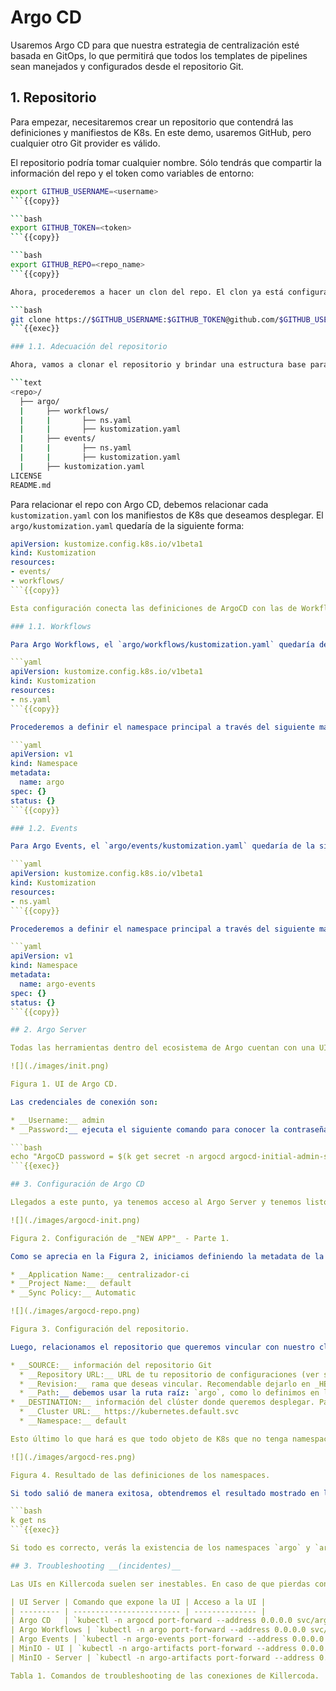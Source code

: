 # Argo CD

Usaremos Argo CD para que nuestra estrategia de centralización esté basada en GitOps, lo que permitirá que todos los templates de pipelines sean manejados y configurados desde el repositorio Git.

## 1. Repositorio

Para empezar, necesitaremos crear un repositorio que contendrá las definiciones y manifiestos de K8s. En este demo, usaremos GitHub, pero cualquier otro Git provider es válido. 

El repositorio podría tomar cualquier nombre. Sólo tendrás que compartir la información del repo y el token como variables de entorno:

```bash
export GITHUB_USERNAME=<username>
```{{copy}}

```bash
export GITHUB_TOKEN=<token>
```{{copy}}

```bash
export GITHUB_REPO=<repo_name>
```{{copy}}

Ahora, procederemos a hacer un clon del repo. El clon ya está configurado con tus credenciales, por lo que podrás hacer operaciones de `git push` sin problemas.

```bash
git clone https://$GITHUB_USERNAME:$GITHUB_TOKEN@github.com/$GITHUB_USERNAME/$GITHUB_REPO
```{{exec}}

### 1.1. Adecuación del repositorio

Ahora, vamos a clonar el repositorio y brindar una estructura base para organizar el proyecto. Se recomienda la siguiente estructura:

```text
<repo>/
  ├── argo/
  |     ├── workflows/
  |     |       ├── ns.yaml
  |     |       ├── kustomization.yaml
  |     ├── events/
  |     |       ├── ns.yaml
  |     |       ├── kustomization.yaml
  |     ├── kustomization.yaml
LICENSE
README.md
```

Para relacionar el repo con Argo CD, debemos relacionar cada `kustomization.yaml` con los manifiestos de K8s que deseamos desplegar. El `argo/kustomization.yaml` quedaría de la siguiente forma:

```yaml
apiVersion: kustomize.config.k8s.io/v1beta1
kind: Kustomization
resources:
- events/
- workflows/
```{{copy}}

Esta configuración conecta las definiciones de ArgoCD con las de Workflows y Events.

### 1.1. Workflows

Para Argo Workflows, el `argo/workflows/kustomization.yaml` quedaría de la siguiente forma:

```yaml
apiVersion: kustomize.config.k8s.io/v1beta1
kind: Kustomization
resources:
- ns.yaml
```{{copy}}

Procederemos a definir el namespace principal a través del siguiente manifiesto:

```yaml
apiVersion: v1
kind: Namespace
metadata:
  name: argo
spec: {}
status: {}
```{{copy}}

### 1.2. Events

Para Argo Events, el `argo/events/kustomization.yaml` quedaría de la siguiente forma:

```yaml
apiVersion: kustomize.config.k8s.io/v1beta1
kind: Kustomization
resources:
- ns.yaml
```{{copy}}

Procederemos a definir el namespace principal a través del siguiente manifiesto:

```yaml
apiVersion: v1
kind: Namespace
metadata:
  name: argo-events
spec: {}
status: {}
```{{copy}}

## 2. Argo Server

Todas las herramientas dentro del ecosistema de Argo cuentan con una UI interactiva que facilita la configuración de algunas operaciones. En el presente demo, ya está configurada y habilitada la consola de Argo CD. Podrás acceder a la UI haciendo [click aquí]({{TRAFFIC_HOST1_80}}).

![](./images/init.png)

Figura 1. UI de Argo CD.

Las credenciales de conexión son:

* __Username:__ admin
* __Password:__ ejecuta el siguiente comando para conocer la contraseña:

```bash
echo "ArgoCD password = $(k get secret -n argocd argocd-initial-admin-secret -o jsonpath="{.data.password}" | base64 -d)"
```{{exec}}

## 3. Configuración de Argo CD

Llegados a este punto, ya tenemos acceso al Argo Server y tenemos listo el repositorio. Lo único que debemos hacer es relacionar el repositorio con Argo CD. Lo podremos hacer a través de la UI, como se muestra en las Figuras 2, 3 y 4.

![](./images/argocd-init.png)

Figura 2. Configuración de _"NEW APP"_ - Parte 1.

Como se aprecia en la Figura 2, iniciamos definiendo la metadata de la configuración en Argo CD. Para nuestro caso:

* __Application Name:__ centralizador-ci
* __Project Name:__ default
* __Sync Policy:__ Automatic

![](./images/argocd-repo.png)

Figura 3. Configuración del repositorio.

Luego, relacionamos el repositorio que queremos vincular con nuestro cluster. También, debemos definir la referencia del clúster, que para nuestro caso sería:

* __SOURCE:__ información del repositorio Git
  * __Repository URL:__ URL de tu repositorio de configuraciones (ver sección 1).
  * __Revision:__ rama que deseas vincular. Recomendable dejarlo en _HEAD_.
  * __Path:__ debemos usar la ruta raíz: `argo`, como lo definimos en la sección 1.
* __DESTINATION:__ información del clúster donde queremos desplegar. Para este caso, será el clúster que tenemos en Killercoda.
  * __Cluster URL:__ https://kubernetes.default.svc
  * __Namespace:__ default

Esto último lo que hará es que todo objeto de K8s que no tenga namespace declarado, tome por valor `default`.

![](./images/argocd-res.png)

Figura 4. Resultado de las definiciones de los namespaces.

Si todo salió de manera exitosa, obtendremos el resultado mostrado en la Figura 4. Adicional, puedes corroborarlo ejecutando el siguiente comando:

```bash
k get ns
```{{exec}}

Si todo es correcto, verás la existencia de los namespaces `argo` y `argo-events`, que es donde existirán los objetos que construiremos de Argo Workflows y Argo Events, respectivamente.

## 3. Troubleshooting __(incidentes)__

Las UIs en Killercoda suelen ser inestables. En caso de que pierdas conexión con alguna UI, sólo debes ejecutar el comando respectivo de la que no te esté funcionando.

| UI Server | Comando que expone la UI | Acceso a la UI | 
| --------- | ------------------------ | -------------- | 
| Argo CD   | `kubectl -n argocd port-forward --address 0.0.0.0 svc/argocd-server 80:80 > /dev/null &`{{exec}} | [click aquí]({{TRAFFIC_HOST1_80}}) |
| Argo Workflows | `kubectl -n argo port-forward --address 0.0.0.0 svc/argo-server 2746:2746 > /dev/null &`{{exec}} | [click aquí]({{TRAFFIC_HOST1_2746}}) |
| Argo Events | `kubectl -n argo-events port-forward --address 0.0.0.0 svc/github-eventsource-svc 12000:12000 > /dev/null &`{{exec}} | NA |
| MinIO - UI | `kubectl -n argo-artifacts port-forward --address 0.0.0.0 svc/argo-artifacts-console 9090:9090 > /dev/null &`{{exec}} | [click aquí]({{TRAFFIC_HOST1_9090}}) |
| MinIO - Server | `kubectl -n argo-artifacts port-forward --address 0.0.0.0 svc/argo-artifacts 9000:9000 > /dev/null &`{{exec}} | NA |

Tabla 1. Comandos de troubleshooting de las conexiones de Killercoda.
